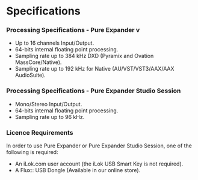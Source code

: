# Specifications


### Processing Specifications - Pure Expander v
- Up to 16 channels Input/Output.
- 64-bits internal floating point processing.
- Sampling rate up to 384 kHz DXD (Pyramix and Ovation MassCore/Native).
- Sampling rate up to 192 kHz for Native (AU/VST/VST3/AAX/AAX AudioSuite).


### Processing Specifications - Pure Expander Studio Session
- Mono/Stereo Input/Output.
- 64-bits internal floating point processing.
- Sampling rate up to 96 kHz.


### Licence Requirements
In order to use Pure Expander or Pure Expander Studio Session, one of the following is required:
- An iLok.com user account (the iLok USB Smart Key is not required).
- A Flux:: USB Dongle (Available in our online store).

